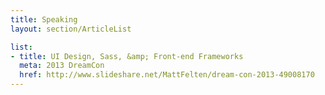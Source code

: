 ```yaml
---
title: Speaking
layout: section/ArticleList

list:
- title: UI Design, Sass, &amp; Front-end Frameworks
  meta: 2013 DreamCon
  href: http://www.slideshare.net/MattFelten/dream-con-2013-49008170
---
```

